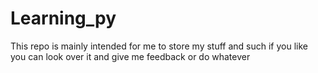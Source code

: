 # Learning_py
This repo is mainly intended for me to store my stuff and such if you like you can look over it and give me feedback or do whatever
